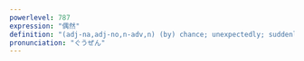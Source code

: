 ```yaml
---
powerlevel: 787
expression: "偶然"
definition: "(adj-na,adj-no,n-adv,n) (by) chance; unexpectedly; suddenly; accident; fortuity; (P)"
pronunciation: "ぐうぜん"
---
```

